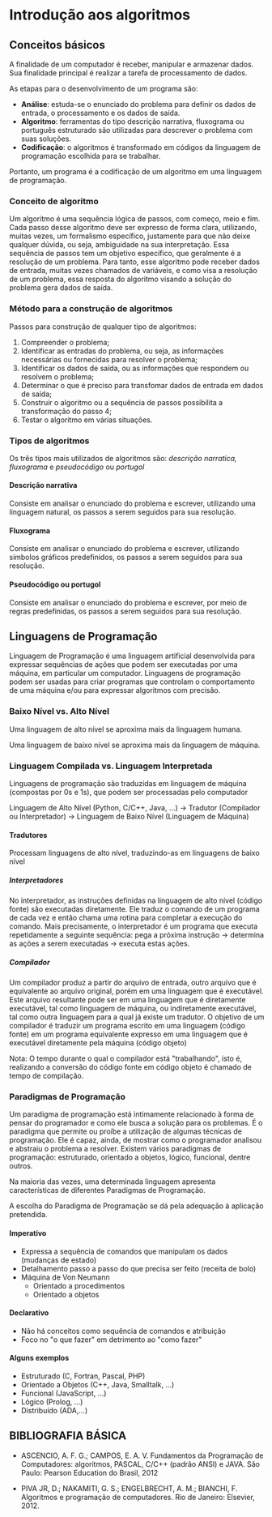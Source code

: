 # Introdução aos algoritmos

## Conceitos básicos

A finalidade de um computador é receber, manipular e armazenar dados.
Sua finalidade principal é realizar a tarefa de processamento de dados.

As etapas para o desenvolvimento de um programa são:
- **Análise**: estuda-se o enunciado do problema para definir os dados de entrada, o processamento e os dados de saída.
- **Algoritmo**: ferramentas do tipo descrição narrativa, fluxograma ou português estruturado são utilizadas para descrever o problema com suas soluções.
- **Codificação**: o algoritmos é transformado em códigos da linguagem de programação escolhida para se trabalhar.

Portanto, um programa é a codificação de um algoritmo em uma linguagem de programação.

### Conceito de algoritmo

Um algoritmo é uma sequência lógica de passos, com começo, meio e fim. Cada passo desse algoritmo deve ser expresso de forma clara, utilizando, muitas vezes, um formalismo específico, justamente para que não deixe qualquer dúvida, ou seja, ambiguidade na sua interpretação. Essa sequência de passos tem um objetivo específico, que geralmente é a resolução de um problema. Para tanto, esse algoritmo pode receber dados de entrada, muitas vezes chamados de variáveis, e como visa a resolução de um problema, essa resposta do algoritmo visando a solução do problema gera dados de saída.

### Método para a construção de algoritmos

Passos para construção de qualquer tipo de algoritmos:
1. Compreender o problema;
2. Identificar as entradas do problema, ou seja, as informações necessárias ou fornecidas para resolver o problema;
3. Identificar os dados de saída, ou as informações que respondem ou resolvem o problema;
4. Determinar o que é preciso para transfomar dados de entrada em dados de saída;
5. Construir o algoritmo ou a sequência de passos possibilita a transformação do passo 4;
6. Testar o algoritmo em várias situações.

### Tipos de algoritmos

Os três tipos mais utilizados de algoritmos são: *descrição narratica, fluxograma* e *pseudocódigo* ou *portugol*

#### Descrição narrativa

Consiste em analisar o enunciado do problema e escrever, utilizando uma linguagem natural, os passos a serem seguidos para sua resolução.

#### Fluxograma

Consiste em analisar o enunciado do problema e escrever, utilizando símbolos gráficos predefinidos, os passos a serem seguidos para sua resolução.

#### Pseudocódigo ou portugol

Consiste em analisar o enunciado do problema e escrever, por meio de regras predefinidas, os passos a serem seguidos para sua resolução.

## Linguagens de Programação

Linguagem de Programação é uma linguagem artificial desenvolvida para expressar sequências de ações que podem ser executadas por uma máquina, em particular um computador. Linguagens de programação podem ser usadas para criar programas que controlam o comportamento de uma máquina e/ou para expressar algoritmos com precisão.

### Baixo Nível vs. Alto Nível

Uma linguagem de alto nível se aproxima mais da linguagem humana.

Uma linguagem de baixo nível se aproxima mais da linguagem de máquina.

### Linguagem Compilada vs. Linguagem Interpretada

Linguagens de programação são traduzidas em linguagem de máquina (compostas por 0s e 1s), que podem ser processadas pelo computador

Linguagem de Alto Nível (Python, C/C++, Java, ...) -> Tradutor (Compilador ou Interpretador) -> Linguagem de Baixo Nível (Linguagem de Máquina) 

#### Tradutores

Processam linguagens de alto nível, traduzindo-as em linguagens de baixo nível

##### Interpretadores

No interpretador, as instruções definidas na linguagem de alto nível (código fonte) são executadas diretamente. Ele traduz o comando de um programa de cada vez e então chama uma rotina para completar a execução do comando. Mais precisamente, o interpretador é um programa que executa repetidamente a seguinte sequência: pega a próxima instrução -> determina as ações a serem executadas -> executa estas ações.

##### Compilador

Um compilador produz a partir do arquivo de entrada, outro arquivo que é equivalente ao arquivo original, porém em uma linguagem que é executável. Este arquivo resultante pode ser em uma linguagem que é diretamente executável, tal como linguagem de máquina, ou indiretamente executável, tal como outra linguagem para a qual já existe um tradutor. O objetivo de um compilador é traduzir um programa escrito em uma linguagem (código fonte) em um programa equivalente expresso em uma linguagem que é executável diretamente pela máquina (código objeto) 

Nota: O tempo durante o qual o compilador está "trabalhando", isto é, realizando a conversão do código fonte em código objeto é chamado de tempo de compilação.

### Paradigmas de Programação

Um paradigma de programação está intimamente relacionado à forma de pensar do programador e como ele busca a solução para os problemas. É o paradigma que permite ou proíbe a utilização de algumas técnicas de programação. Ele é capaz, ainda, de mostrar como o programador analisou e abstraiu o problema a resolver. Existem vários paradigmas de programação: estruturado, orientado a objetos, lógico, funcional, dentre outros.

Na maioria das vezes, uma determinada linguagem apresenta características de diferentes Paradigmas de Programação.

A escolha do Paradigma de Programação se dá pela adequação à aplicação pretendida.

#### Imperativo
- Expressa a sequência de comandos que manipulam os dados (mudanças de estado)
- Detalhamento passo a passo do que precisa ser feito (receita de bolo)
- Máquina de Von Neumann
	- Orientado a procedimentos
	- Orientado a objetos

#### Declarativo
- Não há conceitos como sequência de comandos e atribuição
- Foco no "o que fazer" em detrimento ao "como fazer"

#### Alguns exemplos
- Estruturado (C, Fortran, Pascal, PHP)
- Orientado a Objetos (C++, Java, Smalltalk, ...)
- Funcional (JavaScript, ...)
- Lógico (Prolog, ...)
- Distribuído (ADA,...)

## BIBLIOGRAFIA BÁSICA

- ASCENCIO, A. F. G.; CAMPOS, E. A. V. Fundamentos da Programação de Computadores: algoritmos, PASCAL, C/C++ (padrão ANSI) e JAVA. São Paulo: Pearson Education do Brasil, 2012

- PIVA JR, D.; NAKAMITI, G. S.; ENGELBRECHT, A. M.; BIANCHI, F. Algoritmos e programação de computadores. Rio de Janeiro: Elsevier, 2012.
